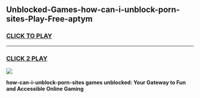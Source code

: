 
## Unblocked-Games-how-can-i-unblock-porn-sites-Play-Free-aptym
<h3>
<a href="https://premium76.site?title=how-can-i-unblock-porn-sites&ref=21A">CLICK TO PLAY</a></h3>
<hr>

<h3>
<a href="https://premium76.site?title=how-can-i-unblock-porn-sites&ref=21A">CLICK 2 PLAY</a>
  
</h3>

<a href="https://premium76.site?title=how-can-i-unblock-porn-sites&ref=21A"><img src="https://clearcache.store/games.png"></a>


**how-can-i-unblock-porn-sites games unblocked: Your Gateway to Fun and Accessible Online Gaming**
